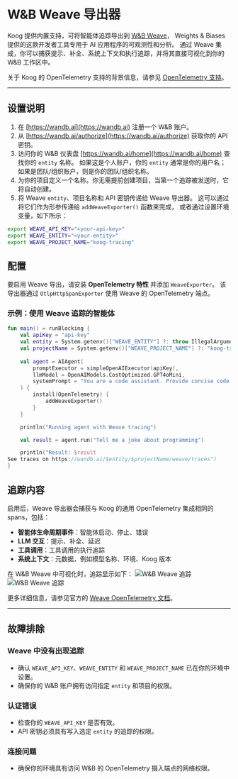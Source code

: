 # W&B Weave 导出器

Koog 提供内置支持，可将智能体追踪导出到 [W&B Weave](https://wandb.ai/site/weave/)，
Weights & Biases 提供的这款开发者工具专用于 AI 应用程序的可观测性和分析。
通过 Weave 集成，你可以捕获提示、补全、系统上下文和执行追踪，并将其直接可视化到你的 W&B 工作区中。

关于 Koog 的 OpenTelemetry 支持的背景信息，请参见 [OpenTelemetry 支持](https://docs.koog.ai/opentelemetry-support/)。

---

## 设置说明

1. 在 [https://wandb.ai](https://wandb.ai) 注册一个 W&B 账户。
2. 从 [https://wandb.ai/authorize](https://wandb.ai/authorize) 获取你的 API 密钥。
3. 访问你的 W&B 仪表盘 [https://wandb.ai/home](https://wandb.ai/home) 查找你的 `entity` 名称。
   如果这是个人账户，你的 `entity` 通常是你的用户名；如果是团队/组织账户，则是你的团队/组织名称。
4. 为你的项目定义一个名称。你无需提前创建项目，当第一个追踪被发送时，它将自动创建。
5. 将 Weave `entity`、项目名称和 API 密钥传递给 Weave 导出器。
   这可以通过将它们作为形参传递给 `addWeaveExporter()` 函数来完成，
   或者通过设置环境变量，如下所示：

```bash
export WEAVE_API_KEY="<your-api-key>"
export WEAVE_ENTITY="<your-entity>"
export WEAVE_PROJECT_NAME="koog-tracing"
```

## 配置

要启用 Weave 导出，请安装 **OpenTelemetry 特性** 并添加 `WeaveExporter`。
该导出器通过 `OtlpHttpSpanExporter` 使用 Weave 的 OpenTelemetry 端点。

### 示例：使用 Weave 追踪的智能体

<!--- INCLUDE
import ai.koog.agents.core.agent.AIAgent
import ai.koog.agents.features.opentelemetry.feature.OpenTelemetry
import ai.koog.agents.features.opentelemetry.integration.weave.addWeaveExporter
import ai.koog.prompt.executor.clients.openai.OpenAIModels
import ai.koog.prompt.executor.llms.all.simpleOpenAIExecutor
import kotlinx.coroutines.runBlocking
-->
```kotlin
fun main() = runBlocking {
    val apiKey = "api-key"
    val entity = System.getenv()["WEAVE_ENTITY"] ?: throw IllegalArgumentException("WEAVE_ENTITY is not set")
    val projectName = System.getenv()["WEAVE_PROJECT_NAME"] ?: "koog-tracing"
    
    val agent = AIAgent(
        promptExecutor = simpleOpenAIExecutor(apiKey),
        llmModel = OpenAIModels.CostOptimized.GPT4oMini,
        systemPrompt = "You are a code assistant. Provide concise code examples."
    ) {
        install(OpenTelemetry) {
            addWeaveExporter()
        }
    }

    println("Running agent with Weave tracing")

    val result = agent.run("Tell me a joke about programming")

    println("Result: $result
See traces on https://wandb.ai/$entity/$projectName/weave/traces")
}
```
<!--- KNIT example-weave-exporter-01.kt -->

## 追踪内容

启用后，Weave 导出器会捕获与 Koog 的通用 OpenTelemetry 集成相同的 spans，包括：

-   **智能体生命周期事件**：智能体启动、停止、错误
-   **LLM 交互**：提示、补全、延迟
-   **工具调用**：工具调用的执行追踪
-   **系统上下文**：元数据，例如模型名称、环境、Koog 版本

在 W&B Weave 中可视化时，追踪显示如下：
![W&B Weave 追踪](img/opentelemetry-weave-exporter-light.png#only-light)
![W&B Weave 追踪](img/opentelemetry-weave-exporter-dark.png#only-dark)

更多详细信息，请参见官方的 [Weave OpenTelemetry 文档](https://weave-docs.wandb.ai/guides/tracking/otel/)。

---

## 故障排除

### Weave 中没有出现追踪
-   确认 `WEAVE_API_KEY`、`WEAVE_ENTITY` 和 `WEAVE_PROJECT_NAME` 已在你的环境中设置。
-   确保你的 W&B 账户拥有访问指定 `entity` 和项目的权限。

### 认证错误
-   检查你的 `WEAVE_API_KEY` 是否有效。
-   API 密钥必须具有写入选定 `entity` 的追踪的权限。

### 连接问题
-   确保你的环境具有访问 W&B 的 OpenTelemetry 摄入端点的网络权限。